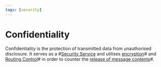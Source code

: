 ```yaml
---
tags: [security]
---
```


# Confidentiality

Confidentiality is the protection of transmitted data from unauthorised
disclosure. It serves as a #[Security Service](202209261050.md) and utilises
[encryption](202209281121.md)# and [Routing Control](202210040917.md)# in order
to counter the [release of message contents](202209261916.md)#.
